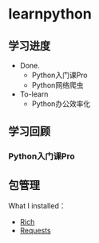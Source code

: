 # learnpython
## 学习进度
- Done.
  - Python入门课Pro
  - Python网络爬虫
- To-learn
  - Python办公效率化
## 学习回顾
### Python入门课Pro
## 包管理
What I installed：
- [Rich](https://github.com/willmcgugan/rich)
- [Requests](https://github.com/psf/requests)